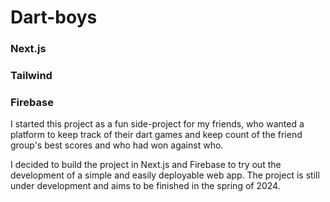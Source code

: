 # Dart-boys

### Next.js
### Tailwind
### Firebase

I started this project as a fun side-project for my friends, who wanted a platform to keep track of their dart games and keep count of the friend group's best scores and who had won against who.

I decided to build the project in Next.js and Firebase to try out the development of a simple and easily deployable web app.
The project is still under development and aims to be finished in the spring of 2024.

